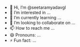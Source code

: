 - 👋 Hi, I’m @seetaramyadavgl
- 👀 I’m interested in ...
- 🌱 I’m currently learning ...
- 💞️ I’m looking to collaborate on ...
- 📫 How to reach me ...
- 😄 Pronouns: ...
- ⚡ Fun fact: ...

<!---
seetaramyadavgl/seetaramyadavgl is a ✨ special ✨ repository because its `README.md` (this file) appears on your GitHub profile.
You can click the Preview link to take a look at your changes.
--->

